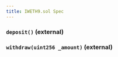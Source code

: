 ```yaml
---
title: IWETH9.sol Spec
---
```


### `deposit()` (external)

### `withdraw(uint256 _amount)` (external)
